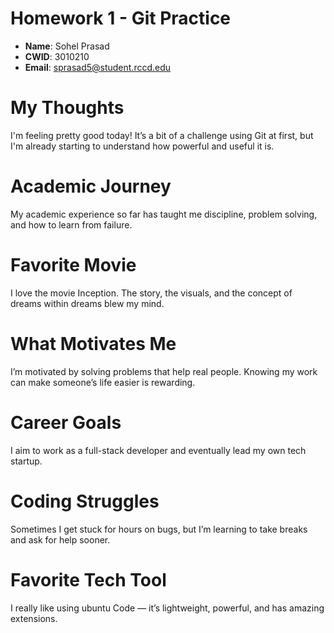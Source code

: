 # Homework 1 - Git Practice

- **Name**: Sohel Prasad
- **CWID**: 3010210  
- **Email**: sprasad5@student.rccd.edu

# My Thoughts

I'm feeling pretty good today! It’s a bit of a challenge using Git at 
first, but I'm already starting to understand how powerful and useful it 
is.


# Academic Journey

My academic experience so far has taught me discipline, problem solving, and how to learn from failure.

# Favorite Movie

I love the movie Inception. The story, the visuals, and the concept of dreams within dreams blew my mind.

# What Motivates Me

I’m motivated by solving problems that help real people. Knowing my work can make someone’s life easier is rewarding.

# Career Goals

I aim to work as a full-stack developer and eventually lead my own tech startup.

# Coding Struggles

Sometimes I get stuck for hours on bugs, but I’m learning to take breaks and ask for help sooner.

# Favorite Tech Tool

I really like using ubuntu Code — it’s lightweight, powerful, and has amazing extensions.
